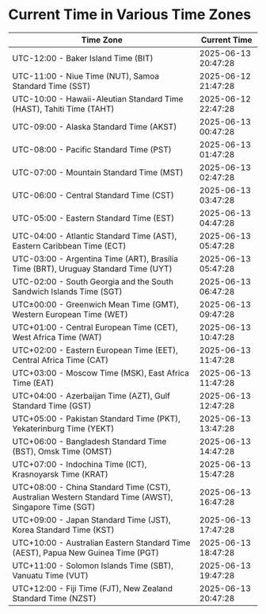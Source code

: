 # Current Time in Various Time Zones

| Time Zone | Current Time |
|-----------|--------------|
| UTC-12:00 - Baker Island Time (BIT) | 2025-06-13 20:47:28 |
| UTC-11:00 - Niue Time (NUT), Samoa Standard Time (SST) | 2025-06-12 21:47:28 |
| UTC-10:00 - Hawaii-Aleutian Standard Time (HAST), Tahiti Time (TAHT) | 2025-06-12 22:47:28 |
| UTC-09:00 - Alaska Standard Time (AKST) | 2025-06-13 00:47:28 |
| UTC-08:00 - Pacific Standard Time (PST) | 2025-06-13 01:47:28 |
| UTC-07:00 - Mountain Standard Time (MST) | 2025-06-13 02:47:28 |
| UTC-06:00 - Central Standard Time (CST) | 2025-06-13 03:47:28 |
| UTC-05:00 - Eastern Standard Time (EST) | 2025-06-13 04:47:28 |
| UTC-04:00 - Atlantic Standard Time (AST), Eastern Caribbean Time (ECT) | 2025-06-13 05:47:28 |
| UTC-03:00 - Argentina Time (ART), Brasília Time (BRT), Uruguay Standard Time (UYT) | 2025-06-13 05:47:28 |
| UTC-02:00 - South Georgia and the South Sandwich Islands Time (SGT) | 2025-06-13 06:47:28 |
| UTC±00:00 - Greenwich Mean Time (GMT), Western European Time (WET) | 2025-06-13 09:47:28 |
| UTC+01:00 - Central European Time (CET), West Africa Time (WAT) | 2025-06-13 10:47:28 |
| UTC+02:00 - Eastern European Time (EET), Central Africa Time (CAT) | 2025-06-13 11:47:28 |
| UTC+03:00 - Moscow Time (MSK), East Africa Time (EAT) | 2025-06-13 11:47:28 |
| UTC+04:00 - Azerbaijan Time (AZT), Gulf Standard Time (GST) | 2025-06-13 12:47:28 |
| UTC+05:00 - Pakistan Standard Time (PKT), Yekaterinburg Time (YEKT) | 2025-06-13 13:47:28 |
| UTC+06:00 - Bangladesh Standard Time (BST), Omsk Time (OMST) | 2025-06-13 14:47:28 |
| UTC+07:00 - Indochina Time (ICT), Krasnoyarsk Time (KRAT) | 2025-06-13 15:47:28 |
| UTC+08:00 - China Standard Time (CST), Australian Western Standard Time (AWST), Singapore Time (SGT) | 2025-06-13 16:47:28 |
| UTC+09:00 - Japan Standard Time (JST), Korea Standard Time (KST) | 2025-06-13 17:47:28 |
| UTC+10:00 - Australian Eastern Standard Time (AEST), Papua New Guinea Time (PGT) | 2025-06-13 18:47:28 |
| UTC+11:00 - Solomon Islands Time (SBT), Vanuatu Time (VUT) | 2025-06-13 19:47:28 |
| UTC+12:00 - Fiji Time (FJT), New Zealand Standard Time (NZST) | 2025-06-13 20:47:28 |
